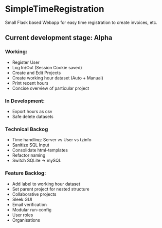 # SimpleTimeRegistration
Small Flask based Webapp for easy time registration to create invoices, etc.

## Current development stage: Alpha

### Working:
* Register User
* Log In/Out (Session Cookie saved)
* Create and Edit Projects
* Create working hour dataset (Auto + Manual)
* Print recent hours
* Concise overview of particular project

### In Development:
* Export hours as csv
* Safe delete datasets

### Technical Backog
* Time handling: Server vs User vs tzinfo
* Sanitize SQL Input
* Consolidate html-templates
* Refactor naming
* Switch SQLite -> mySQL

### Feature Backlog:
* Add label to working hour dataset
* Set parent project for nested structure
* Collaborative projects
* Sleek GUI
* Email verification
* Modular run-config
* User roles
* Organisations
